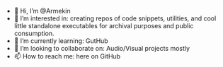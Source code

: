 - 👋 Hi, I’m @Armekin
- 👀 I’m interested in: creating repos of code snippets, utilities, and cool little standalone executables for archival purposes and public consumption.  
- 🌱 I’m currently learning: GutHub
- 💞️ I’m looking to collaborate on: Audio/Visual projects mostly
- 📫 How to reach me: here on GitHub

<!---
Armekin/Armekin is a ✨ special ✨ repository because its `README.md` (this file) appears on your GitHub profile.
You can click the Preview link to take a look at your changes.
--->
